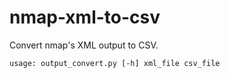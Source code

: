 # nmap-xml-to-csv
Convert nmap's XML output to CSV.

```
usage: output_convert.py [-h] xml_file csv_file
```
